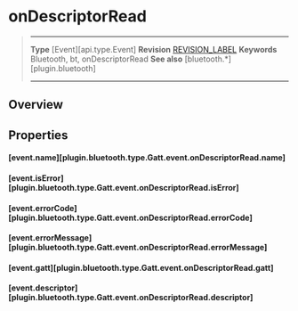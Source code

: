 # onDescriptorRead

> --------------------- ------------------------------------------------------------------------------------------
> __Type__              [Event][api.type.Event]
> __Revision__          [REVISION_LABEL](REVISION_URL)
> __Keywords__          Bluetooth, bt, onDescriptorRead
> __See also__          [bluetooth.*][plugin.bluetooth]
> --------------------- ------------------------------------------------------------------------------------------

## Overview

## Properties

#### [event.name][plugin.bluetooth.type.Gatt.event.onDescriptorRead.name]

#### [event.isError][plugin.bluetooth.type.Gatt.event.onDescriptorRead.isError]

#### [event.errorCode][plugin.bluetooth.type.Gatt.event.onDescriptorRead.errorCode]

#### [event.errorMessage][plugin.bluetooth.type.Gatt.event.onDescriptorRead.errorMessage]

#### [event.gatt][plugin.bluetooth.type.Gatt.event.onDescriptorRead.gatt]

#### [event.descriptor][plugin.bluetooth.type.Gatt.event.onDescriptorRead.descriptor]